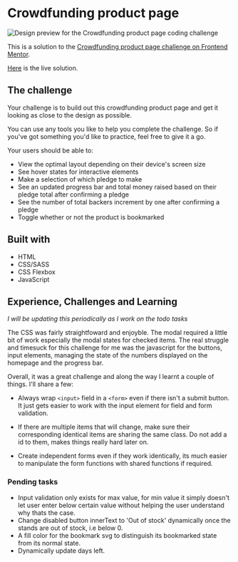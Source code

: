 # Crowdfunding product page

![Design preview for the Crowdfunding product page coding challenge](./design/desktop-preview.jpg)

This is a solution to the [Crowdfunding product page challenge on Frontend Mentor](https://www.frontendmentor.io/challenges/crowdfunding-product-page-7uvcZe7ZR).

[Here](https://crowd-fund.netlify.app/) is the live solution.

## The challenge

Your challenge is to build out this crowdfunding product page and get it looking as close to the design as possible.

You can use any tools you like to help you complete the challenge. So if you've got something you'd like to practice, feel free to give it a go.

Your users should be able to:

- View the optimal layout depending on their device's screen size
- See hover states for interactive elements
- Make a selection of which pledge to make
- See an updated progress bar and total money raised based on their pledge total after confirming a pledge
- See the number of total backers increment by one after confirming a pledge
- Toggle whether or not the product is bookmarked

## Built with
- HTML
- CSS/SASS
- CSS Flexbox
- JavaScript

## Experience, Challenges and Learning
*I will be updating this periodically as I work on the todo tasks*

The CSS was fairly straightfoward and enjoyble. The modal required a little bit of work especially the modal states for checked items. The real struggle and timesuck for this challenge for me was the javascript for the buttons, input elements, managing the state of the numbers displayed on the homepage and the progress bar.

Overall, it was a great challenge and along the way I learnt a couple of things. I'll share a few:
- Always wrap `<input>` field in a `<form>` even if there isn't a submit button. It just gets easier to work with the input element for field and form validation.

- If there are multiple items that will change, make sure their corresponding identical items are sharing the same class. Do not add a id to them, makes things really hard later on.

- Create independent forms even if they work identically, its much easier to manipulate the form functions with shared functions if required.
  
### Pending tasks
 - Input validation only exists for max value, for min value it simply doesn't let user enter below certain value without helping the user understand why thats the case.
 - Change disabled button innerText to 'Out of stock' dynamically once the stands are out of stock, i.e below 0.
 - A fill color for the bookmark svg to distinguish its bookmarked state from its normal state.
 - Dynamically update days left.
